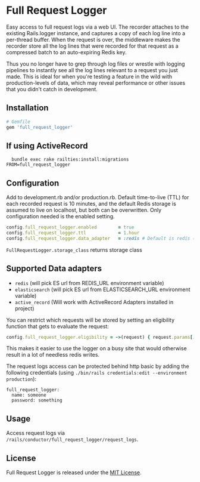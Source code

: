 # Full Request Logger

Easy access to full request logs via a web UI. The recorder attaches to the existing Rails.logger instance,
and captures a copy of each log line into a per-thread buffer. When the request is over, the middleware makes
the recorder store all the log lines that were recorded for that request as a compressed batch to an auto-expiring Redis key.

Thus you no longer have to grep through log files or wrestle with logging pipelines to instantly see all the
log lines relevant to a request you just made. This is ideal for when you're testing a feature in the wild with
production-levels of data, which may reveal performance or other issues that you didn't catch in development.

## Installation

```ruby
# Gemfile
gem 'full_request_logger'
```

## If using ActiveRecord

```shell
  bundle exec rake railties:install:migrations FROM=full_request_logger
```

## Configuration

Add to development.rb and/or production.rb. Default time-to-live (TTL) for each recorded request is 10 minutes,
and the default Redis storage is assumed to live on localhost, but both can be overwritten. Only configuration needed
is the enabled setting.

```ruby
config.full_request_logger.enabled        = true
config.full_request_logger.ttl            = 1.hour
config.full_request_logger.data_adapter   = :redis # Default is redis (Possible values :redis or :elasticsearch or :active_record)

```

`FullRequestLogger.storage_class` returns storage class

## Supported Data adapters

* `redis` (will pick ES url from REDIS_URL environment variable)
* `elasticsearch` (will pick ES url from ELASTICSEARCH_URL environment variable)
* `active_record` (Will work with ActiveRecord Adapters installed in project)

You can restrict which requests will be stored by setting an eligibility function that gets to evaluate the request:

```ruby
config.full_request_logger.eligibility = ->(request) { request.params[:full_request_log] == "1" }
```

This makes it easier to use the logger on a busy site that would otherwise result in a lot of needless redis writes.

The request logs access can be protected behind http basic by adding the following credentials
(using `./bin/rails credentials:edit --environment production`):

```
full_request_logger:
  name: someone
  password: something
```

## Usage

Access request logs via `/rails/conductor/full_request_logger/request_logs`.

## License

Full Request Logger is released under the [MIT License](https://opensource.org/licenses/MIT).
